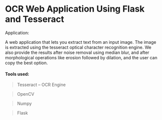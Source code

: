 # OCR Web Application Using Flask and Tesseract


Application:

A web application that lets you extract text from an input image.
The image is extracted using the tesseract optical character recognition engine.
We also provide the results after noise removal using median blur, 
and after morphological operations like erosion followed by dilation, and the user can copy the best option.


#### Tools used:

>Tesseract – OCR Engine

>OpenCV

>Numpy

>Flask

